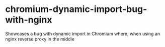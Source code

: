 # chromium-dynamic-import-bug-with-nginx
Showcases a bug with dynamic import in Chromium where, when using an nginx reverse proxy in the middle
